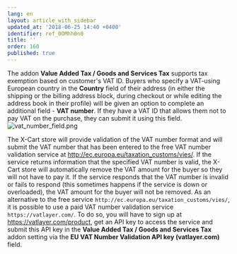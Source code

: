 ```yaml
---
lang: en
layout: article_with_sidebar
updated_at: '2018-06-25 14:40 +0400'
identifier: ref_0OMhh0n0
title: ''
order: 160
published: true
---
```


The addon **Value Added Tax / Goods and Services Tax** supports tax exemption based on customer's VAT ID. Buyers who specify a VAT-using European country in the **Country** field of their address (in either the shipping or the billing address block, during checkout or while editing the address book in their profile) will be given an option to complete an additional field - **VAT number**. 
If they have a VAT ID that allows them not to pay VAT on the purchase, they can submit it using this field.
![vat_number_field.png]({{site.baseurl}}/attachments/ref_Rzp45QlN/vat_number_field.png)

The X-Cart store will provide validation of the VAT number format and will submit the VAT number that has been entered to the free VAT number validation service at http://ec.europa.eu/taxation_customs/vies/. If the service returns information that the specified VAT number is valid, the X-Cart store will automatically remove the VAT amount for the buyer so they will not have to pay it. If the service responds that the VAT number is invalid or fails to respond (this sometimes happens if the service is down or overloaded), the VAT amount for the buyer will not be removed. As an alternative to the free service ``http://ec.europa.eu/taxation_customs/vies/``, it is possible to use a paid VAT number validation service ``https://vatlayer.com/``. To do so, you will have to sign up at https://vatlayer.com/product, get an API key to access the service and submit this API key in the **Value Added Tax / Goods and Services Tax** addon setting via the **EU VAT Number Validation API key (vatlayer.com)** field.

